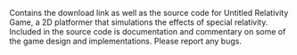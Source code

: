 Contains the download link as well as the source code for Untitled Relativity Game, a 2D platformer that simulations the effects of special relativity. 
Included in the source code is documentation and commentary on some of the game design and implementations. 
Please report any bugs.
